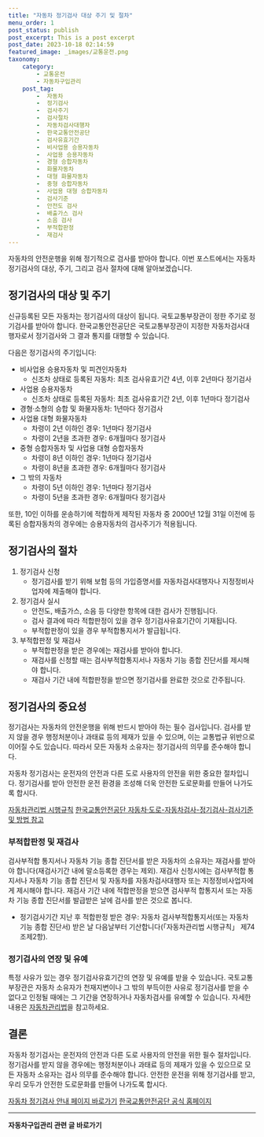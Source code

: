```yaml
---
title: "자동차 정기검사 대상 주기 및 절차"
menu_order: 1
post_status: publish
post_excerpt: This is a post excerpt
post_date: 2023-10-18 02:14:59
featured_image: _images/교통운전.png
taxonomy:
    category:
        - 교통운전
        - 자동차구입관리
    post_tag:
        -  자동차
        -  정기검사
        -  검사주기
        -  검사절차
        -  자동차검사대행자
        -  한국교통안전공단
        -  검사유효기간
        -  비사업용 승용자동차
        -  사업용 승용자동차
        -  경형 승합자동차
        -  화물자동차
        -  대형 화물자동차
        -  중형 승합자동차
        -  사업용 대형 승합자동차
        -  검사기준
        -  안전도 검사
        -  배출가스 검사
        -  소음 검사
        -  부적합판정
        -  재검사
---
```




자동차의 안전운행을 위해 정기적으로 검사를 받아야 합니다. 이번 포스트에서는 자동차 정기검사의 대상, 주기, 그리고 검사 절차에 대해 알아보겠습니다.

## 정기검사의 대상 및 주기

신규등록된 모든 자동차는 정기검사의 대상이 됩니다. 국토교통부장관이 정한 주기로 정기검사를 받아야 합니다. 한국교통안전공단은 국토교통부장관이 지정한 자동차검사대행자로서 정기검사와 그 결과 통지를 대행할 수 있습니다.

다음은 정기검사의 주기입니다:

- 비사업용 승용자동차 및 피견인자동차
    - 신조차 상태로 등록된 자동차: 최초 검사유효기간 4년, 이후 2년마다 정기검사
- 사업용 승용자동차
    - 신조차 상태로 등록된 자동차: 최초 검사유효기간 2년, 이후 1년마다 정기검사
- 경형·소형의 승합 및 화물자동차: 1년마다 정기검사
- 사업용 대형 화물자동차
    - 차령이 2년 이하인 경우: 1년마다 정기검사
    - 차령이 2년을 초과한 경우: 6개월마다 정기검사
- 중형 승합자동차 및 사업용 대형 승합자동차
    - 차령이 8년 이하인 경우: 1년마다 정기검사
    - 차령이 8년을 초과한 경우: 6개월마다 정기검사
- 그 밖의 자동차
    - 차령이 5년 이하인 경우: 1년마다 정기검사
    - 차령이 5년을 초과한 경우: 6개월마다 정기검사

또한, 10인 이하를 운송하기에 적합하게 제작된 자동차 중 2000년 12월 31일 이전에 등록된 승합자동차의 경우에는 승용자동차의 검사주기가 적용됩니다.

## 정기검사의 절차

1. 정기검사 신청
   - 정기검사를 받기 위해 보험 등의 가입증명서를 자동차검사대행자나 지정정비사업자에 제출해야 합니다.
2. 정기검사 실시
   - 안전도, 배출가스, 소음 등 다양한 항목에 대한 검사가 진행됩니다.
   - 검사 결과에 따라 적합판정이 있을 경우 정기검사유효기간이 기재됩니다.
   - 부적합판정이 있을 경우 부적합통지서가 발급됩니다.
3. 부적합판정 및 재검사
   - 부적합판정을 받은 경우에는 재검사를 받아야 합니다.
   - 재검사를 신청할 때는 검사부적합통지서나 자동차 기능 종합 진단서를 제시해야 합니다.
   - 재검사 기간 내에 적합판정을 받으면 정기검사를 완료한 것으로 간주됩니다.

## 정기검사의 중요성

정기검사는 자동차의 안전운행을 위해 반드시 받아야 하는 필수 검사입니다. 검사를 받지 않을 경우 행정처분이나 과태료 등의 제재가 있을 수 있으며, 이는 교통법규 위반으로 이어질 수도 있습니다. 따라서 모든 자동차 소유자는 정기검사의 의무를 준수해야 합니다.

자동차 정기검사는 운전자의 안전과 다른 도로 사용자의 안전을 위한 중요한 절차입니다. 정기검사를 받아 안전한 운전 환경을 조성해 더욱 안전한 도로문화를 만들어 나가도록 합시다.

[자동차관리법 시행규칙](https://www.law.go.kr/%EB%B2%95%EB%A0%B9/%EC%9E%90%EB%8F%99%EC%B0%A8%EA%B4%80%EB%A6%AC%EB%B2%95%EC%8B%9C%ED%96%89%EA%B7%9C%EC%B9%99)
[한국교통안전공단 자동차·도로-자동차검사-정기검사-검사기준 및 방법 참고](https://www.kotsa.or.kr/portal/contents.do?menuCode=01010200)
### 부적합판정 및 재검사

검사부적합 통지서나 자동차 기능 종합 진단서를 받은 자동차의 소유자는 재검사를 받아야 합니다(재검사기간 내에 말소등록한 경우는 제외). 재검사 신청시에는 검사부적합 통지서나 자동차 기능 종합 진단서 및 자동차를 자동차검사대행자 또는 지정정비사업자에게 제시해야 합니다. 재검사 기간 내에 적합판정을 받으면 검사부적 합통지서 또는 자동차 기능 종합 진단서를 발급받은 날에 검사를 받은 것으로 봅니다.

- 정기검사기간 지난 후 적합판정 받은 경우: 자동차 검사부적합통지서(또는 자동차 기능 종합 진단서) 받은 날 다음날부터 기산합니다(「자동차관리법 시행규칙」 제74조제2항).

### 정기검사의 연장 및 유예

특정 사유가 있는 경우 정기검사유효기간의 연장 및 유예를 받을 수 있습니다. 국토교통부장관은 자동차 소유자가 천재지변이나 그 밖의 부득이한 사유로 정기검사를 받을 수 없다고 인정될 때에는 그 기간을 연장하거나 자동차검사를 유예할 수 있습니다. 자세한 내용은 [자동차관리법](https://www.law.go.kr/%EB%B2%95%EB%A0%B9/%EC%9E%90%EB%8F%99%EC%B0%A8%EA%B4%80%EB%A6%AC%EB%B2%95)을 참고하세요.
## 결론

자동차 정기검사는 운전자의 안전과 다른 도로 사용자의 안전을 위한 필수 절차입니다. 정기검사를 받지 않을 경우에는 행정처분이나 과태료 등의 제재가 있을 수 있으므로 모든 자동차 소유자는 검사 의무를 준수해야 합니다. 안전한 운전을 위해 정기검사를 받고, 우리 모두가 안전한 도로문화를 만들어 나가도록 합시다.

[자동차 정기검사 안내 페이지 바로가기](https://egov.kotsa.or.kr/portal/contents.do?menuCode=01010200)
[한국교통안전공단 공식 홈페이지](https://www.kotsa.or.kr/main.do)
<!-- wp:separator -->
<hr class="wp-block-separator has-alpha-channel-opacity"/>
<!-- /wp:separator -->

<!-- wp:group {"backgroundColor":"base","layout":{"type":"constrained"}} -->
<div class="wp-block-group has-base-background-color has-background"><!-- wp:paragraph {"align":"center","fontSize":"medium"} -->
<p class="has-text-align-center has-large-font-size"><strong>자동차구입관리 관련 글 바로가기</strong></p>
<!-- /wp:paragraph -->


<!-- wp:latest-posts
{"categories":[{"id":3655,"count":19,"description":"","link":"https://uknowlaw.com/category/%ec%9e%90%eb%8f%99%ec%b0%a8%ea%b5%ac%ec%9e%85%ea%b4%80%eb%a6%ac/","name":"자동차구입관리","slug":"자동차구입관리","taxonomy":"category","parent":0,"meta":[],"_links":{"self":[{"href":"https://uknowlaw.com/wp-json/wp/v2/categories/3655"}],"collection":[{"href":"https://uknowlaw.com/wp-json/wp/v2/categories"}],"about":[{"href":"https://uknowlaw.com/wp-json/wp/v2/taxonomies/category"}],"wp:post_type":[{"href":"https://uknowlaw.com/wp-json/wp/v2/posts?categories=3655"}],"curies":[{"name":"wp","href":"https://api.w.org/{rel}","templated":true}]}}],"postsToShow":100,"excerptLength":28,"postLayout":"grid","columns":2,"featuredImageAlign":"left","featuredImageSizeSlug":"large","fontSize":"small"} /--></div>
<!-- /wp:group -->